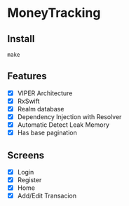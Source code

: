 # MoneyTracking

## Install
```shell
make
```

## Features
- [x] VIPER Architecture
- [x] RxSwift
- [x] Realm database
- [x] Dependency Injection with Resolver
- [x] Automatic Detect Leak Memory
- [x] Has base pagination

## Screens
- [x] Login
- [x] Register
- [x] Home
- [x] Add/Edit Transacion
